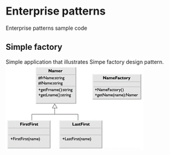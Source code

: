 # Enterprise patterns
Enterprise patterns sample code

## Simple factory
Simple application that illustrates Simpe factory design pattern.   
![Simple factory](/simple-factory/src/main/resourses/simple-factory-uml.png)


